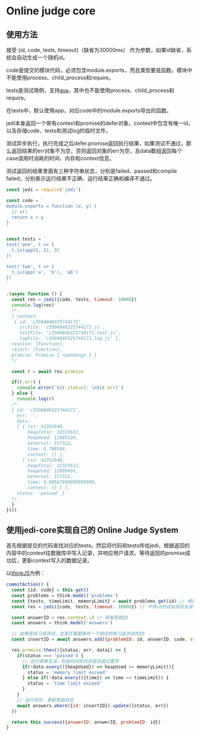 # Online judge core

## 使用方法

接受 {id, code, tests, timeout}（缺省为30000ms） 作为参数，如果id缺省，系统会自动生成一个随机id。

code是提交的模块代码，必须包含module.exports，而且类型要是函数。模块中不能使用process、child_process和require。

tests是测试用例，支持[ava](https://github.com/avajs/ava)，其中也不能使用process、child_process和require。

在tests中，默认使用app，对应code中的module.exports导出的函数。

jedi本身返回一个带有context和promise的defer对象，context中包含有唯一id，以及存储code、tests和测试log的临时文件。

测试异步执行，执行完成之后defer.promise返回执行结果，如果测试不通过，那么返回结果的err对象不为空，否则返回对象的err为空，且data数组返回每个case调用时消耗的时间、内存和context信息。

测试返回的结果里面有三种字符串状态，分别是failed、passed和compile failed，分别表示运行结果不正确、运行结果正确和编译不通过。

```js
const jedi = require('jedi')

const code = `
module.exports = function (x, y) {
  // x()
  return x + y
}
`

const tests = `
test('one', t => {
  t.is(app(1, 2), 3)
})

test('two', t => {
  t.is(app('a', 'b'), 'ab')
})
`

;(async function () {
  const res = jedi({code, tests, timeout: 10000})
  console.log(res)
  /*
  { context:
   { id: 'c3504846325744171',
     srcFile: 'c3504846325744171.js',
     testFile: 'c3504846325744171.test.js',
     logFile: 'c3504846325744171.log.js' },
  resolve: [Function],
  reject: [Function],
  promise: Promise { <pending> } }
  */

  const r = await res.promise

  if(r.err) {
    console.error(`${r.status}: \n${r.err}`)
  } else {
    console.log(r)
  /*
  { id: 'c3504846325744171',
    err: '',
    data:
    [ { rss: 42352640,
        heapTotal: 32325632,
        heapUsed: 12089136,
        external: 157322,
        time: 0.708568,
        context: {} },
      { rss: 42352640,
        heapTotal: 32325632,
        heapUsed: 12099456,
        external: 157322,
        time: 0.08567899999999999,
        context: {} } ],
    status: 'passed' }
  */
  }
}())
```

## 使用jedi-core实现自己的 Online Judge System

首先根据提交的代码查找对应的tests，然后将代码和tests传给jedi，根据返回的内容中的context往数据库中写入记录，并响应用户请求。等待返回的promise成功后，更新context写入的数据记录。

以[thinkJS](https://thinkjs.org/)为例：

```js
commitAction() {
  const {id, code} = this.get()
  const problems = think.model('problems')
  const {tests, timeLimit, memoryLimit} = await problems.get(id) // 根据id获取对应问题的 tests
  const res = jedi({code, tests, timeout: 10000}) // 不传id的话会自动生成答题ID，

  const answerID = res.context.id // 获取答题ID
  const answers = think.model('answers')

  // 如果是练习或测试，这里还需要再存一个相应的练习或测试的ID
  const insertID = await answers.add({problemID: id, answerID, code, status: 'pending', err: ''})

  res.promise.then(({status, err, data}) => {
    if(status === 'passed') {
      // 运行结果无误，检查时间和内存是否超过要求
      if(!data.every(({heapUsed}) => heapUsed <= memoryLimit)){
        status = 'memory limit exceed'
      } else if(!data.every(({time}) => time <= timeLimit)) {
        status = 'time limit exceed'
      }
    }
    // 运行完毕，更新答题状态
    await answers.where({id: insertID}).update({status, err})
  })

  return this.success({answerID: answerID, problemID: id})
}
```
